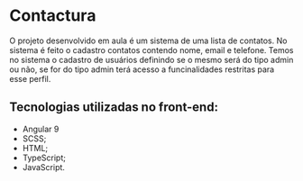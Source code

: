 # Contactura


O projeto desenvolvido em aula é um sistema de uma lista de contatos.
No sistema é feito o cadastro contatos contendo nome, email e telefone. 
Temos no sistema o cadastro de usuários definindo se o mesmo será do tipo admin ou não, se for do tipo admin terá acesso a funcinalidades restritas para esse perfil.

## Tecnologias utilizadas no front-end:
  
  - Angular 9
  - SCSS;
  - HTML;
  - TypeScript;
  - JavaScript.
